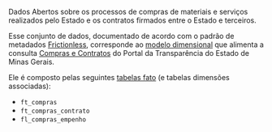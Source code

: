 Dados Abertos sobre os processos de compras de materiais e serviços realizados pelo Estado e os contratos firmados entre o Estado e terceiros.

Esse conjunto de dados, documentado de acordo com o padrão de metadados [Frictionless](https://frictionlessdata.io/), corresponde ao [modelo dimensional](https://pt.wikipedia.org/wiki/Modelagem_dimensional) que alimenta a consulta [Compras e Contratos](https://www.transparencia.mg.gov.br/compras-e-patrimonio/compras-e-contratos) do Portal da Transparência do Estado de Minas Gerais.

Ele é composto pelas seguintes [tabelas fato](https://pt.wikipedia.org/wiki/Tabela_de_fatos) (e tabelas dimensões associadas):

- `ft_compras`
- `ft_compras_contrato`
- `fl_compras_empenho`
